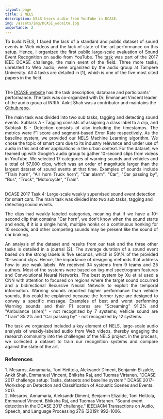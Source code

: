 ```yaml
---
layout: page
title: 2 NELS
description: NELS hears audio from YouTube in DCASE.
img: /assets/img/DCASE_website.jpg
importance: 2
---
```


<p align="justify">To build NELS, I faced the lack of a standard and public dataset of sound events in Web videos and the lack of state-of-the-art performance on this setup. Hence, I organized the first public large-scale evaluation of Sound Event Recognition on audio from YouTube. The <a href="http://dcase.community/challenge2017/task-large-scale-sound-event-detection">task</a> was part of the 2017 IEEE DCASE challenge, the main event of the field.
Three more tasks, unrelated to Web audio, were organized by the audio group at Tampere University. All 4 tasks are detailed in [1], which is one of the five most cited papers in the field.
</p>
<br>

<div class="row">
    <div class="col-sm mt-3 mt-md-0">
        <img class="img-fluid rounded z-depth-1" src="{{ '/assets/img/DCASE_website.jpg' | relative_url }}" alt="" title="example image"/>
    </div>
</div>
<div class="caption">
    The <a href="http://dcase.community/challenge2017/task-large-scale-sound-event-detection">DCASE website</a> has the task description, database and participants' performance. The task was co-organized with Dr. Emmanuel Vincent leader of the audio group at INRIA. Ankit Shah was a contributor and maintains the <a href="https://github.com/ankitshah009/Task-4-Large-scale-weakly-supervised-sound-event-detection-for-smart-cars">Github repo</a>.
</div>

<p align="justify">The main task was divided into two sub tasks, tagging and detecting sound events. Subtask A - Tagging consists of assigning a class label to a clip, and Subtask B - Detection consists of also including the timestamps. The metrics were F1 score and segment-based Error Rate respectively. As the baseline system, we provided our NELS Machine Learning algorithm. We chose the topic of smart cars due to its industry relevance and under use of audio in this and other applications in the urban context. For the dataset, we teamed up with Google’s audio group to gather 10-second clips from videos in YouTube. We selected 17 categories of warning sounds and vehicles and a total of 57,000 clips, which was an order of magnitude larger than the largest dataset of sound events at that time. Examples of sounds include "Train horn", "Air horn Truck horn", "Car alarm", "Car", "Car passing by", "Bus", "Truck", "Motorcycle", "Train".</p>
<br>

<div class="row">
    <div class="col-sm mt-3 mt-md-0">
        <img class="img-fluid rounded z-depth-1" src="{{ '/assets/img/DCASE_pipeline.jpg' | relative_url }}" alt="" title="example image"/>
    </div>
</div>
<div class="caption">
  DCASE 2017 Task 4: Large-scale weakly supervised sound event detection for smart cars. The main task was divided into two sub tasks, tagging and detecting sound events.
</div>

<p align="justify">The clips had weakly labeled categories, meaning that if we have a 10-second clip that contains "Car horn”,  we don’t know when the sound starts and ends, if it is a single honk, multiple honks or a continuous honking for 10 seconds, and other competing sounds may be present like the sound of car braking.</p>

<p align="justify">An analysis of the dataset and results from our task and the three other tasks is detailed in a journal [2]. The average duration of a sound event based on the strong labels is five seconds, which is 50\% of the provided 10-second clips. Hence, the importance of designing methods that address how to use weak labels. We received 34 systems from 9 teams and 25 authors. Most of the systems were based on log-mel spectrogram features and Convolutional Neural Networks. The best system by Xu et al used a CNN with attention to focused on regions where the target sound occurred and a bidirectional Recursive Neural Network to exploit the temporal information. Warning sounds reported higher performance than vehicle sounds, this could be explained because the former type are designed to convey a specific message. Examples of best and worst performing Warning sounds and their F1 scores are "Screaming" 91.2% and "Ambulance (siren)" - not recognized by 7 systems; Vehicle sound are "Train" 85.2%  and "Car passing by" - not recognized by 12 systems.

<p align="justify">The task we organized included a key element of NELS, large-scale audio analysis of weakly-labeled audio from Web videos, thereby engaging the research community into the challenges of the NELS project. In the process, we collected a dataset to train our recognition systems and compare against the state of the art. </p>


<h3>References</h3>
1. Mesaros, Annamaria, Toni Heittola, Aleksandr Diment, Benjamin Elizalde, Ankit Shah, Emmanuel Vincent, Bhiksha Raj, and Tuomas Virtanen. "DCASE 2017 challenge setup: Tasks, datasets and baseline system." DCASE 2017-Workshop on Detection and Classification of Acoustic Scenes and Events. 2017.
<br>
2. Mesaros, Annamaria, Aleksandr Diment, Benjamin Elizalde, Toni Heittola, Emmanuel Vincent, Bhiksha Raj, and Tuomas Virtanen. "Sound event detection in the DCASE 2017 challenge." IEEE/ACM Transactions on Audio, Speech, and Language Processing 27.6 (2019): 992-1006.


<!--
<div class="row">
    <div class="col-sm mt-3 mt-md-0">
        <img class="img-fluid rounded z-depth-1" src="{{ '/assets/img/1.jpg' | relative_url }}" alt="" title="example image"/>
    </div>
    <div class="col-sm mt-3 mt-md-0">
        <img class="img-fluid rounded z-depth-1" src="{{ '/assets/img/3.jpg' | relative_url }}" alt="" title="example image"/>
    </div>
    <div class="col-sm mt-3 mt-md-0">
        <img class="img-fluid rounded z-depth-1" src="{{ '/assets/img/5.jpg' | relative_url }}" alt="" title="example image"/>
    </div>
</div>
<div class="caption">
    Caption photos easily. On the left, a road goes through a tunnel. Middle, leaves artistically fall in a hipster photoshoot. Right, in another hipster photoshoot, a lumberjack grasps a handful of pine needles.
</div>
<div class="row">
    <div class="col-sm mt-3 mt-md-0">
        <img class="img-fluid rounded z-depth-1" src="{{ '/assets/img/5.jpg' | relative_url }}" alt="" title="example image"/>
    </div>
</div>
<div class="caption">
    This image can also have a caption. It's like magic.
</div>

You can also put regular text between your rows of images.
Say you wanted to write a little bit about your project before you posted the rest of the images.
You describe how you toiled, sweated, *bled* for your project, and then... you reveal it's glory in the next row of images.


<div class="row justify-content-sm-center">
    <div class="col-sm-8 mt-3 mt-md-0">
        <img class="img-fluid rounded z-depth-1" src="{{ '/assets/img/6.jpg' | relative_url }}" alt="" title="example image"/>
    </div>
    <div class="col-sm-4 mt-3 mt-md-0">
        <img class="img-fluid rounded z-depth-1" src="{{ '/assets/img/11.jpg' | relative_url }}" alt="" title="example image"/>
    </div>
</div>
<div class="caption">
    You can also have artistically styled 2/3 + 1/3 images, like these.
</div>


The code is simple.
Just wrap your images with `<div class="col-sm">` and place them inside `<div class="row">` (read more about the <a href="https://getbootstrap.com/docs/4.4/layout/grid/" target="_blank">Bootstrap Grid</a> system).
To make images responsive, add `img-fluid` class to each; for rounded corners and shadows use `rounded` and `z-depth-1` classes.
Here's the code for the last row of images above:

```html
<div class="row justify-content-sm-center">
    <div class="col-sm-8 mt-3 mt-md-0">
        <img class="img-fluid rounded z-depth-1" src="{{ '/assets/img/6.jpg' | relative_url }}" alt="" title="example image"/>
    </div>
    <div class="col-sm-4 mt-3 mt-md-0">
        <img class="img-fluid rounded z-depth-1" src="{{ '/assets/img/11.jpg' | relative_url }}" alt="" title="example image"/>
    </div>
</div>
```
-->
